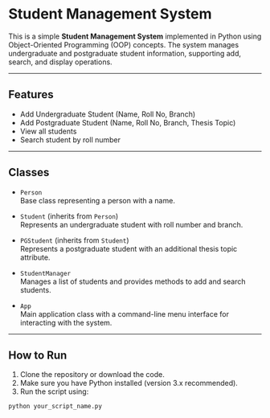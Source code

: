 # Student Management System

This is a simple **Student Management System** implemented in Python using Object-Oriented Programming (OOP) concepts. The system manages undergraduate and postgraduate student information, supporting add, search, and display operations.

---

## Features

- Add Undergraduate Student (Name, Roll No, Branch)
- Add Postgraduate Student (Name, Roll No, Branch, Thesis Topic)
- View all students
- Search student by roll number

---

## Classes

- `Person`  
  Base class representing a person with a name.

- `Student` (inherits from `Person`)  
  Represents an undergraduate student with roll number and branch.

- `PGStudent` (inherits from `Student`)  
  Represents a postgraduate student with an additional thesis topic attribute.

- `StudentManager`  
  Manages a list of students and provides methods to add and search students.

- `App`  
  Main application class with a command-line menu interface for interacting with the system.

---

## How to Run

1. Clone the repository or download the code.
2. Make sure you have Python installed (version 3.x recommended).
3. Run the script using:

```bash
python your_script_name.py

